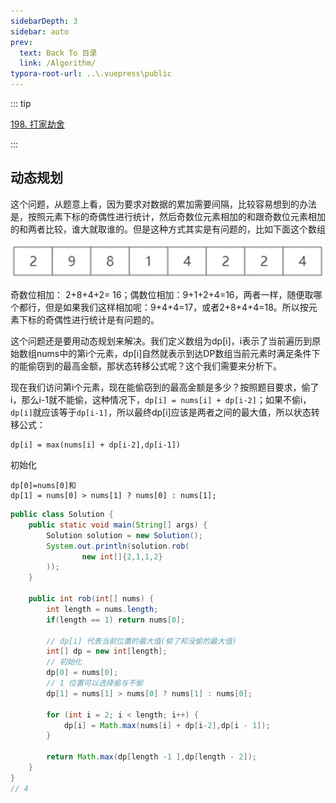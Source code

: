 ```yaml
---
sidebarDepth: 3
sidebar: auto
prev:
  text: Back To 目录
  link: /Algorithm/
typora-root-url: ..\.vuepress\public
---
```


::: tip

[198. 打家劫舍](https://leetcode.cn/problems/house-robber/)

:::

## 动态规划

这个问题，从题意上看，因为要求对数据的累加需要间隔，比较容易想到的办法是，按照元素下标的奇偶性进行统计，然后奇数位元素相加的和跟奇数位元素相加的和两者比较，谁大就取谁的。但是这种方式其实是有问题的，比如下面这个数组

![image-20230909083553724](/images/algorithm/image-20230909083553724.png)

奇数位相加： 2+8+4+2= 16；偶数位相加：9+1+2+4=16，两者一样，随便取哪个都行，但是如果我们这样相加呢：9+4+4=17，或者2+8+4+4=18。所以按元素下标的奇偶性进行统计是有问题的。

这个问题还是要用动态规划来解决。我们定义数组为dp[i]，i表示了当前遍历到原始数组nums中的第i个元素，dp[i]自然就表示到达DP数组当前元素时满足条件下的能偷窃到的最高金额，那状态转移公式呢？这个我们需要来分析下。

现在我们访问第i个元素，现在能偷窃到的最高金额是多少？按照题目要求，偷了i，那么i-1就不能偷，这种情况下，`dp[i] = nums[i] + dp[i-2]`；如果不偷i，`dp[i]`就应该等于`dp[i-1]`，所以最终dp[i]应该是两者之间的最大值，所以状态转移公式：

```
dp[i] = max(nums[i] + dp[i-2],dp[i-1])
```

初始化

```
dp[0]=nums[0]和
dp[1] = nums[0] > nums[1] ? nums[0] : nums[1];
```



```java
public class Solution {
    public static void main(String[] args) {
        Solution solution = new Solution();
        System.out.println(solution.rob(
                new int[]{2,1,1,2}
        ));
    }

    public int rob(int[] nums) {
        int length = nums.length;
        if(length == 1) return nums[0];

        // dp[i] 代表当前位置的最大值(偷了和没偷的最大值)
        int[] dp = new int[length];
        // 初始化
        dp[0] = nums[0];
        // 1 位置可以选择偷与不偷
        dp[1] = nums[1] > nums[0] ? nums[1] : nums[0];

        for (int i = 2; i < length; i++) {
            dp[i] = Math.max(nums[i] + dp[i-2],dp[i - 1]);
        }
        
        return Math.max(dp[length -1 ],dp[length - 2]);
    }
}
// 4
```

